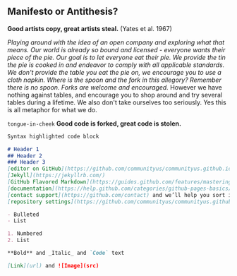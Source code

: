 ## Manifesto or Antithesis?

**Good artists copy, great artists steal.** (Yates et al. 1967)

_Playing around with the idea of an open company and exploring what that means. Our world is already so bound and licensed - everyone wants their piece of the pie.  Our goal is to let everyone eat their pie. We provide the tin the pie is cooked in and endeavor to comply with all applicable standards. We don't provide the table you eat the pie on, we encourage you to use a cloth napkin. Where is the spoon and the fork in this allegory? Remember there is no spoon. Forks are welcome and encouraged._ However we have nothing against tables, and encourage you to shop around and try several tables during a lifetime. We also don't take ourselves too seriously. Yes this is all metaphor for what we do.


```tongue-in-cheek``` **Good code is forked, great code is stolen.**




```markdown
Syntax highlighted code block

# Header 1
## Header 2
### Header 3
[editor on GitHub](https://github.com/communityus/communityus.github.io/edit/master/index.md)
[Jekyll](https://jekyllrb.com/)
[GitHub Flavored Markdown](https://guides.github.com/features/mastering-markdown/).
[documentation](https://help.github.com/categories/github-pages-basics/)
[contact support](https://github.com/contact) and we’ll help you sort it out.
[repository settings](https://github.com/communityus/communityus.github.io/settings). The name of this theme is saved in the Jekyll `_config.yml` configuration file.

- Bulleted
- List

1. Numbered
2. List

**Bold** and _Italic_ and `Code` text

[Link](url) and ![Image](src)
```
